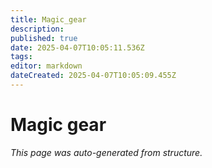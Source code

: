 ```yaml
---
title: Magic_gear
description: 
published: true
date: 2025-04-07T10:05:11.536Z
tags: 
editor: markdown
dateCreated: 2025-04-07T10:05:09.455Z
---
```


# Magic gear

*This page was auto-generated from structure.*
